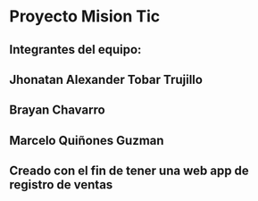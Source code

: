 # Proyecto Mision Tic
## Integrantes del equipo:
## Jhonatan Alexander Tobar Trujillo
## Brayan Chavarro
## Marcelo Quiñones Guzman
## Creado con el fin de tener una web app de registro de ventas
